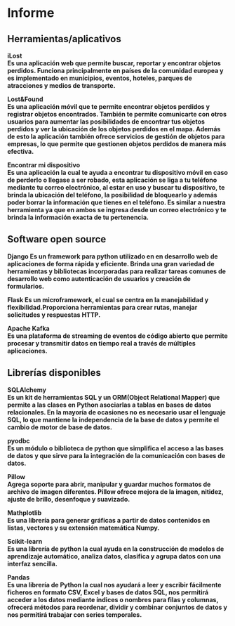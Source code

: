 # Informe

## Herramientas/aplicativos

<strong>iLost<strong><br>
Es una aplicación web que permite buscar, reportar y encontrar objetos perdidos.
Funciona principalmente en países de la comunidad europea y es implementado en 
municipios, eventos, hoteles, parques de atracciones y medios de transporte.
 
<strong>Lost&Found<strong> <br>
Es una aplicación móvil que te permite encontrar objetos perdidos y registrar
objetos encontrados. También te permite comunicarte con otros usuarios para aumentar las 
posibilidades de encontrar tus objetos perdidos y ver la ubicación de los objetos perdidos 
en el mapa. Además de esto la aplicación también ofrece servicios de gestión de objetos para 
empresas, lo que permite que gestionen objetos perdidos de manera más efectiva.

<strong>Encontrar mi dispositivo<strong> <br>
Es una aplicación la cual te  ayuda a encontrar tu dispositivo móvil en caso de perderlo o llegase a ser robado, esta aplicación se liga a tu teléfono mediante tu correo electrónico, al estar en uso y buscar tu dispositivo, te brinda la ubicación del teléfono, la posibilidad de bloquearlo y además poder borrar la información que tienes en el teléfono.
Es similar a nuestra herramienta ya que en ambos se ingresa desde un correo electrónico y te brinda la información exacta de tu pertenencia. 


## Software open source

<strong>Django<strong> 
Es un framework para python utilizado en en desarrollo web de aplicaciones de forma
rápida y eficiente. Brinda una gran variedad de herramientas y bibliotecas incorporadas para 
realizar tareas comunes de desarrollo web como autenticación de usuarios y creación de formularios.

<strong>Flask<strong>
Es un microframework, el cual se centra en la manejabilidad y flexibilidad.Proporciona herramientas para crear rutas, 
manejar solicitudes y respuestas HTTP.

<strong>Apache Kafka<strong> <br> 
Es una plataforma de streaming de eventos de código abierto que permite procesar y transmitir datos en tiempo real a través de múltiples aplicaciones.

## Librerías disponibles

<strong>SQLAlchemy<strong> <br>
Es un kit de herramientas SQL y un ORM(Object Relational Mapper) que permite a las clases 
en Python asociarlas a tablas en bases de datos relacionales. En la mayoría de ocasiones
no es necesario usar el lenguaje SQL, lo que mantiene la independencia de la base de datos
y permite el cambio de motor de base de datos.

<strong>pyodbc<strong> <br>
Es un módulo o biblioteca de python que simplifica el acceso a las bases de datos y que sirve
para la integración de la comunicación con bases de datos.

<strong>Pillow<strong> <br>
Agrega soporte para abrir, manipular y guardar muchos formatos de archivo de imagen diferentes. Pillow ofrece mejora de la imagen, nitidez, ajuste de brillo, desenfoque y suavizado.

<strong>Mathplotlib<strong> <br>
Es una librería para generar gráficas a partir de datos contenidos en listas, vectores y su 
extensión matemática Numpy.

<strong>Scikit-learn<strong> <br>
Es una librería de python la cual ayuda en la construcción de modelos de aprendizaje automático, analiza datos, clasifica y agrupa datos con una interfaz sencilla.

<strong>Pandas<strong> <br>
Es una librería de Python la cual nos ayudará a leer y escribir fácilmente ficheros en formato CSV, Excel y bases de datos SQL, nos permitirá acceder a los datos mediante índices o nombres para filas y columnas, ofrecerá métodos para reordenar, dividir y combinar conjuntos de datos y nos permitirá trabajar con series temporales.




